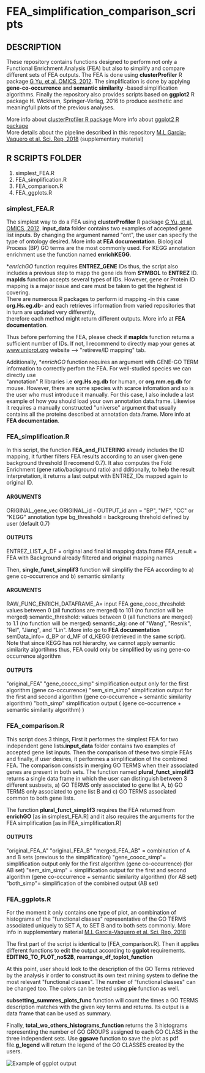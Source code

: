 # FEA_simplification_comparison_scripts


## DESCRIPTION

These repository contains functions designed to perform not only a Functional Enrichment Analysis (FEA) but also to simplify and compare different sets of FEA outputs.
The FEA is done using **clusterProfiler** R package [G Yu, et al. OMICS, 2012](https://www.ncbi.nlm.nih.gov/pmc/articles/PMC3339379/?report=classic). The simplification is done by applying **gene-co-occurrence** and **semantic similarity** -based simplification algorithms. Finally the repository also provides scripts based on **ggplot2** R package H. Wickham, Springer-Verlag, 2016 to produce aesthetic and meaningfull plots of the previous analyses.  

More info about [clusterProfiler R package](http://bioconductor.org/packages/release/bioc/vignettes/clusterProfiler/inst/doc/clusterProfiler.html)
More info about [ggplot2  R package](https://ggplot2.tidyverse.org/index.html)   
More details about the pipeline described in this repository [M.L Garcia-Vaquero et al. Sci. Rep, 2018](https://rdcu.be/bb8Sw) (supplementary material)

## R SCRIPTS FOLDER

1. simplest_FEA.R
2. FEA_simplification.R
3. FEA_comparison.R
4. FEA_ggplots.R

### simplest_FEA.R

The simplest way to do a FEA using **clusterProfiler** R package [G Yu, et al. OMICS, 2012](https://www.ncbi.nlm.nih.gov/pmc/articles/PMC3339379/?report=classic).  **input_data** folder contains two examples of accepted gene list inputs. By changing the argument named "ont", the user can specify the type of ontology desired. More info at **FEA documentation**. Biological Process (BP) GO terms are the most commonly used. For KEGG annotation enrichment use the function named **enrichKEGG**.
 
**enrichGO* function requires **ENTREZ_GENE** IDs thus, the script also includes a previous step to mapp the gene ids from **SYMBOL** to **ENTREZ** ID.
**mapIds** function accepts several types of IDs. However, gene or Protein ID mapping is a major issue and care must be taken to get the highest id covering.  
There are numerous R packages to perform id mapping -in this case **org.Hs.eg.db**- and each retrieves information from varied repositories that in turn are updated very differently,   
therefore each method might return different outputs. More info at **FEA documentation**.

Thus before perfoming the FEA, please check if **mapIds** function returns a sufficient number of IDs. If not, I recommend to directly map your genes at www.uniprot.org website --> "retireve/ID mapping" tab.

Additionally, **enrichGO* function requires an argument with GENE-GO TERM information to correctly perfom the FEA. For well-studied species we can directly use   
"annotation" R libraries i.e **org.Hs.eg.db** for human, or **org.mm.eg.db** for mouse. However, there are some species with scarce infomation and so is the user who must introduce it manually. For this case, I also include a last example of how you should load your own annotation data.frame. Likewise it requires a manually constructed "universe" argument that usually contains all the proteins described at annotation data.frame. More info at **FEA documentation**.


### FEA_simplification.R

In this script, the function **FEA_and_FILTERING** already includes the ID mapping, it further filters FEA results according to an user given gene background threshold (I recomend 0.7). It also computes the Fold Enrichment (gene ratio/background ratio) and dditionally, to help the result interpretation, it returns a last output with ENTREZ_IDs mapped again to original ID.  


#### **ARGUMENTS**  
ORIGINAL_gene_vec
ORIGINAL_id - OUTPUT_id
ann = "BP", "MF", "CC" or "KEGG" annotation type
bg_threshold =  backgroung threhold defined by user (default 0.7)

#### **OUTPUTS**
ENTREZ_LIST_A_DF = original and final id mapping data.frame
FEA_result = FEA with Background already filtered and original mapping names


Then, **single_funct_simplif3** function will simplifiy the FEA according to a) gene co-occurrence and b) semantic similarity


#### **ARGUMENTS**  

RAW_FUNC_ENRICH_DATAFRAME_A= input FEA 
gene_cooc_threshold: values between 0 (all functions are merged) to 101 (no function will be merged)
semantic_threshold: values between 0 (all functions are merged) to 1.1 (no function will be merged)
semantic_alg: one of "Wang", "Resnik", "Rel", "Jiang", and "Lin". More info go to **FEA documentation**
semData_info= d_BP or d_MF of d_KEGG  (retrieved in the same script).  
Note that since KEGG has not hierarchy, we cannot apply semantic similarity algortihms thus, FEA could only be simplified by using gene-co occurrence algorithm


#### **OUTPUTS**
"original_FEA"
"gene_coocc_simp" simplification output only for the first algorithm (gene co-occurrence) 
"sem_sim_simp" simplification output for the first and second algorithm (gene co-occurrence + semantic similarity algorithm) 
"both_simp" simplification output ( (gene co-occurrence + semantic similarity algorithm) )



### FEA_comparison.R

This script does 3 things, First it performes the simplest FEA for two independent gene lists.**input_data** folder contains two examples of accepted gene list inputs. Then the comparison of these two simple FEAs and finally, if user desires, it performes a simplification of the combined FEA. 
The comparison consists in merging GO TERMS when their associated genes are present in both sets. The function named **plural_funct_simplif3** returns a single data frame in which the user can distinguish between 3 different susbsets, a) GO TERMS only associated to gene list A, b)  GO TERMS only associated to gene list B and c) GO TERMS associated common to both gene lists. 

The function **plural_funct_simplif3** requires the FEA returned from **enrichGO** [as in simplest_FEA.R] and it also requires the arguments for the FEA simplification [as in FEA_simplification.R]

#### **OUTPUTS**

"original_FEA_A"
"original_FEA_B"
"merged_FEA_AB" = combination of A and B sets (previous to the simplification)
"gene_coocc_simp"= simplification output only for the first algorithm (gene co-occurrence) (for AB set)
"sem_sim_simp" = simplification output for the first and second algorithm (gene co-occurrence + semantic similarity algorithm) (for AB set)
"both_simp"=  simplification of the combined output (AB set)



### FEA_ggplots.R

For the moment it only contains one type of plot, an combination of histograms of the "functional classes" representative of the GO TERMS associated uniquely to SET A, to SET B and to both sets commonly. More info in supplementary material [M.L Garcia-Vaquero et al. Sci. Rep, 2018](https://rdcu.be/bb8Sw)

The first part of the script is identical to [FEA_comparison.R]. Then it applies different functions to edit the output according to **ggplot** requirements.
**EDITING_TO_PLOT_noS2B**, **rearrange_df_toplot_function**

At this point, user should look to the description of the GO Terms retrieved by the analysis ir order to construct its own text mining system to define the most relevant "functional classes". The number of "functional classes" can be changed too. The colors can be tested using **pie** function as well.

**subsetting_summres_plots_func** function will count the times a GO TERMS description matches with the given key terms and returns. Its output is a data frame that can be used as summary.

Finally, **total_wo_others_histograms_function** returns the 3 histograms representing the number of GO GROUPS assigned to each GO CLASS in the three independent sets. Use **ggsave** function to save the plot as pdf file.**g_legend** will return the legend of the GO CLASSES created by the users. 



<img src="/Users/Marina/Documents/R_work/FEA_simplification_comparison_scripts/input_data/FEA_comparison_histogram.pdf" alt="Example of ggplot output"/>


